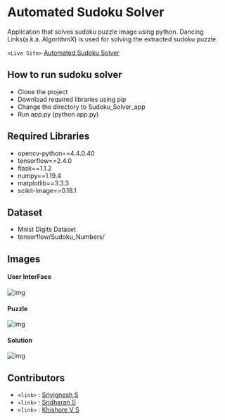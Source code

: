 # Automated Sudoku Solver 

Application that solves sudoku puzzle image using python. Dancing Links(a.k.a. AlgorithmX) is used for solving the extracted sudoku puzzle.

`<Live Site>` [Automated Sudoku Solver](https://autosudokusolver.herokuapp.com/)
## How to run sudoku solver
* Clone the project
* Download required libraries using pip
* Change the directory to Sudoku_Solver_app
* Run app.py (python app.py)

## Required Libraries

 - opencv-python==4.4.0.40
 - tensorflow==2.4.0 
 - flask==1.1.2 
 - numpy==1.19.4
 - matplotlib==3.3.3
 - scikit-image==0.18.1

## Dataset
* Mnist Digits Dataset 
* tensorflow/Sudoku_Numbers/

## Images
#### User InterFace
![img](https://github.com/sri28vignesh/Automated-Sudoku-Solver/blob/main/assets/User%20Interface/UI.png)
#### Puzzle
![img](https://github.com/sri28vignesh/Automated-Sudoku-Solver/blob/main/assets/Puzzles/example-big.png)
#### Solution
![img](https://github.com/sri28vignesh/Automated-Sudoku-Solver/blob/main/assets/User%20Interface/solution2.png)

## Contributors
- `<link>` : [Srivignesh S](https://github.com/sri28vignesh)
- `<link>` : [Sridharan S](https://github.com/sridharan2401)
- `<link>` : [Khishore V S](https://github.com/khishore91)
